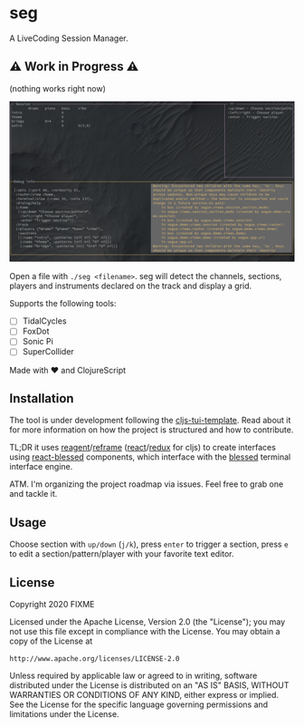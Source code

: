 # seg

A LiveCoding Session Manager.

## ⚠️ Work in Progress ⚠️
(nothing works right now)

![asdasd](img/2020-12-12-seg.png) 


Open a file with `./seg <filename>`. seg will detect the channels, sections, players and instruments declared on the track and display a grid.

Supports the following tools:
-[ ] TidalCycles
-[ ] FoxDot
-[ ] Sonic Pi
-[ ] SuperCollider

Made with ❤ and ClojureScript

## Installation

The tool is under development following the [cljs-tui-template](https://github.com/eccentric-j/cljs-tui-template). Read about it for more information on how the project is structured and how to contribute.

TL;DR it uses [reagent](https://reagent-project.github.io/)/[reframe](https://github.com/Day8/re-frame) ([react](https://reactjs.org/)/[redux](https://redux.js.org/) for cljs) to create interfaces using [react-blessed](https://github.com/Yomguithereal/react-blessed) components, which interface with the [blessed](https://github.com/chjj/blessed) terminal interface engine.

ATM. I'm organizing the project roadmap via issues. Feel free to grab one and tackle it.

## Usage

Choose section with `up/down` (`j/k`), press `enter` to trigger a section, press `e` to edit a section/pattern/player with your favorite text editor.


## License
Copyright 2020 FIXME

Licensed under the Apache License, Version 2.0 (the "License");
you may not use this file except in compliance with the License.
You may obtain a copy of the License at

    http://www.apache.org/licenses/LICENSE-2.0

Unless required by applicable law or agreed to in writing, software
distributed under the License is distributed on an "AS IS" BASIS,
WITHOUT WARRANTIES OR CONDITIONS OF ANY KIND, either express or implied.
See the License for the specific language governing permissions and
limitations under the License.
